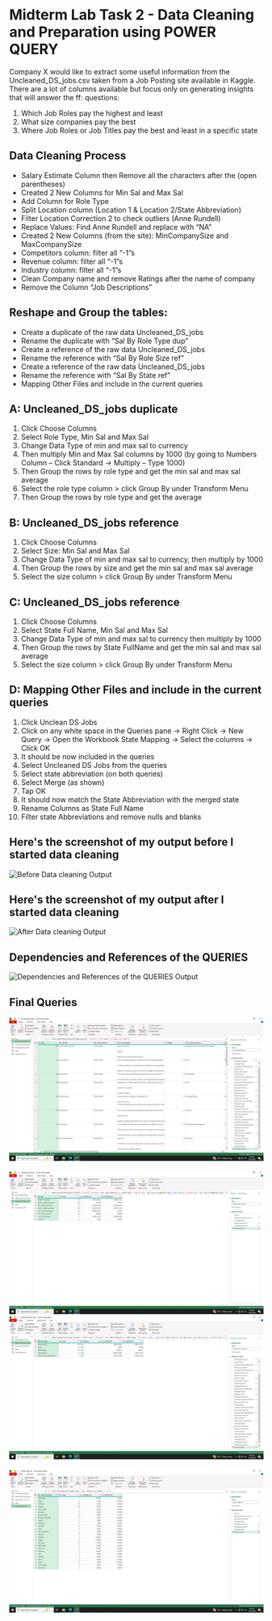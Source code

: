 # Midterm Lab Task 2 - Data Cleaning and Preparation using POWER QUERY
Company X would like to extract some useful information from the Uncleaned_DS_jobs.csv taken from a Job Posting site available in Kaggle.
There are a lot of columns available but focus only on generating insights that will answer the ff: questions:
1. Which Job Roles pay the highest and least
2. What size companies pay the best
3. Where Job Roles or Job Titles pay the best and least in a specific state

## Data Cleaning Process
* Salary Estimate Column then Remove all the characters after the (open parentheses)
* Created 2 New Columns for Min Sal and Max Sal
* Add Column for Role Type
* Split Location column (Location 1 & Location 2/State Abbreviation)
* Filter Location Correction 2 to check outliers (Anne Rundell)
* Replace Values: Find Anne Rundell and replace with “NA”
* Created 2 New Columns (from the site): MinCompanySize and MaxCompanySize
* Competitors column: filter all “-1”s
* Revenue column: filter all “-1”s
* Industry column: filter all “-1”s
* Clean Company name and remove Ratings after the name of company
* Remove the Column “Job Descriptions”

## Reshape and Group the tables:
* Create a duplicate of the raw data Uncleaned_DS_jobs
* Rename the duplicate with “Sal By Role Type dup”
* Create a reference of the raw data Uncleaned_DS_jobs
* Rename the reference with “Sal By Role Size ref”
* Create a reference of the raw data Uncleaned_DS_jobs
* Rename the reference with “Sal By State ref”
* Mapping Other Files and include in the current queries

## A: Uncleaned_DS_jobs duplicate
1. Click Choose Columns
2. Select Role Type, Min Sal and Max Sal
3. Change Data Type of min and max sal to currency
4. Then multiply Min and Max Sal columns by 1000 (by going to Numbers Column – Click Standard → Multiply – Type 1000)
5. Then Group the rows by role type and get the min sal and max sal average
6. Select the role type column > click Group By under Transform Menu
7. Then Group the rows by role type and get the average

## B: Uncleaned_DS_jobs reference
1. Click Choose Columns
2. Select Size: Min Sal and Max Sal
3. Change Data Type of min and max sal to currency, then multiply by 1000
4. Then Group the rows by size and get the min sal and max sal average
5. Select the size column > click Group By under Transform Menu

## C: Uncleaned_DS_jobs reference
1. Click Choose Columns
2. Select State Full Name, Min Sal and Max Sal
3. Change Data Type of min and max sal to currency then multiply by 1000
4. Then Group the rows by State FullName and get the min sal and max sal average
5. Select the size column > click Group By under Transform Menu

## D: Mapping Other Files and include in the current queries
1. Click Unclean DS Jobs
2. Click on any white space in the Queries pane → Right Click → New Query → Open the Workbook State Mapping → Select the columns → Click OK
3. It should be now included in the queries
4. Select Uncleaned DS Jobs from the queries
5. Select state abbreviation (on both queries)
6. Select Merge (as shown)
7. Tap OK
8. It should now match the State Abbreviation with the merged state
9. Rename Columns as State Full Name
10. Filter state Abbreviations and remove nulls and blanks

## Here's the screenshot of my output before I started data cleaning
![Before Data cleaning Output](Image/Before%20Data%20Cleaning.jpg)
## Here's the screenshot of my output after I started data cleaning
![After Data cleaning Output](Image/After%20Data%20Cleaning.jpg)

## Dependencies and References of the QUERIES
![Dependencies and References of the QUERIES Output](Image/Query%20Dependencies.jpg)

## Final Queries
![Final Queries Output](image/Uncleaned_Job.png) 
![Final Queries Output](image/“Sal%20By%20Role%20Size%20ref”.png)
![Final Queries Output](image/“Sal%20By%20Role%20Type%20dup”.png) 
![Final Queries Output](image/“Sal%20By%20State%20ref”.png)

